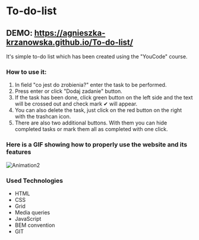 # To-do-list
## DEMO: https://agnieszka-krzanowska.github.io/To-do-list/
It's simple to-do list which has been created using the "YouCode" course.

### How to use it:
1. In field "co jest do zrobienia?" enter the task to be performed.
2. Press enter or click "Dodaj zadanie" button.
3. If the task has been done, click green button on the left side and the text will be crossed out and check mark &#10004; will appear.
4. You can also delete the task, just click on the red button on the right with the trashcan icon.
5. There are also two additional buttons. With them you can hide completed tasks or mark them all as completed with one click.

### Here is a GIF showing how to properly use the website and its features

![Animation2](https://user-images.githubusercontent.com/116174956/232867649-06ee493d-acaa-4b70-8ade-920769fb79b2.gif)




### Used Technologies
- HTML
- CSS
- Grid
- Media queries
- JavaScript
- BEM convention
- GIT
